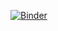 [![Binder](https://mybinder.org/badge_logo.svg)](https://mybinder.org/v2/gh/StatisticsHealthEconomics/STAT0019-practicals/master)
